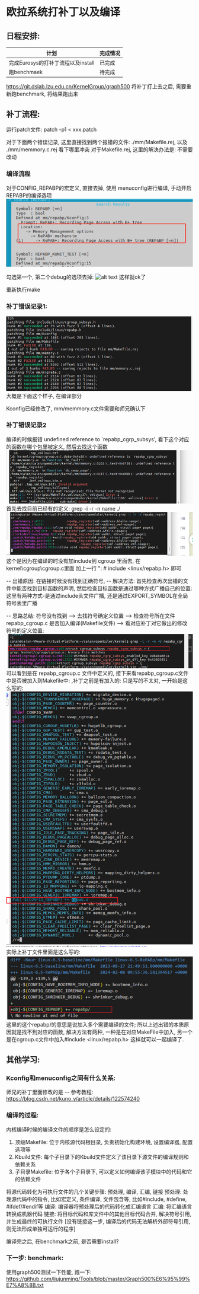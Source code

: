# 欧拉系统打补丁以及编译
## 日程安排:
| 计划 | 完成情况 |
| --- | --- |
| 完成Eurosys的打补丁流程以及install | 已完成 |
| 跑benchmaek | 待完成 |

https://git.dslab.lzu.edu.cn/KernelGroup/graph500 
将补丁打上去之后, 需要重新跑benchmark, 将结果跑出来


## 补丁流程:
运行patch文件:
patch -p1 < xxx.patch

对于下面两个错误记录, 这里直接找到两个报错的文件:
./mm/Makefile.rej, 以及 ./mm/memmory.c.rej 看下哪里冲突
对于Makefile.rej, 这里的解决办法是: 不需要改动


### 编译流程
对于CONFIG_REPABP的宏定义, 直接去掉, 
使用 menuconfig进行编译, 手动开启REPABP的编译选项
![alt text](eedfc570e0cc292c4c7bab111c749b1.png)

勾选第一个, 第二个debug的选项去掉:
![alt text](ac5de3b132926a38cf030b9669dc83f5.png)
这样就ok了

重新执行make

### 补丁错误记录1:
![alt text](image.png)
大概是下面这个样子, 在编译部分

Kconfig已经修改了, mm/memmory.c文件需要和师兄确认下

### 补丁错误记录2
编译的时候报错 undefined reference to `repabp_cgrp_subsys', 看下这个对应的函数在哪个包里被定义, 然后去找这个函数
![alt text](image-1.png)
首先去找目前已经有的定义: 
grep -i -r -n name ./
![alt text](image-2.png)
这个是因为在编译的时没有加include到 cgroup 里面去, 
在kernel\cgroup\cgroup.c里面 加上一行 ": # include <linux/repabp.h> 即可

-- 出错原因: 在链接时候没有找到正确符号, 
-- 解决方法: 首先检查再次出错的文件中能否找到目标函数的声明, 然后检查目标函数是通过哪种方式广播自己的位置: 这里有两种方式-是通过include头文件广播, 还是通过EXPORT_SYMBOL在全局符号表里广播

-- 思路总结: 
符号没有找到 --> 去找符号确定义位置 --> 检查符号所在文件repabp_cgroup.c 是否加入编译(Makefile文件) --> 看对应补丁对它做出的修改 
符号的定义位置:
![alt text](image-3.png)
可以看到是在 repabp_cgroup.c 文件中定义的, 接下来看repabp_cgroup.c文件中是否被加入到Makefile中:
,补丁之前是有加入的:
只是写的不太对, 
一开始是这么写的:
![alt text](74fde01bd5120b189eb01626e5d78eb.png)
实际上补丁文件里面是这么写的:
![alt text](cafc8a16129925fd3d8531659b89e75.png)
这里的这个repabp/的意思是说加入多个需要编译的文件;
所以上述出错的本质原因就是找不到对应的函数, 解决方法有两种, 一种是在对应MakeFile中加入, 另一个是在cgroup.c文件中加入#include <linux/repabp.h> 这样就可以一起编译了.


## 其他学习:
### Kconfig和menuconfig之间有什么关系:
师兄的补丁里面修改的是
 -- 参考教程: https://blog.csdn.net/kuno_y/article/details/122574240

### 编译的过程:
内核编译时候的编译文件的顺序是怎么设定的:
1. 顶级Makefile: 位于内核源代码根目录, 负责初始化构建环境, 设置编译器, 配置选项等
2. Kbuild文件: 每个子目录下的Kbuild文件定义了该目录下源文件的编译规则和依赖关系
3. 子目录Makefile: 位于各个子目录下, 可以定义如何编译该子模块中的代码和它的依赖文件


将源代码转化为可执行文件的几个关键步骤: 预处理, 编译, 汇编, 链接
预处理: 处理源代码中的指令, 比如宏定义, 条件编译, 文件包含等, 比如#include, #define, #ifdef/#endif等
编译: 编译器将预处理后的代码转化成汇编语言
汇编: 将汇编语言转换成机器代码
链接: 将目标代码和库文件中的其他目标代码合并, 解决符号引用, 并生成最终的可执行文件 [没有链接这一步, 编译后的代码无法解析外部符号引用, 则无法形成单独可运行的程序]

[链接这一步]: 可能会涉及到一些共享库之类的

编译完之后, 在benchmark之前, 是否需要install? 

### 下一步: benchmark:
 使用graph500测试一下性能, 跑一下: https://github.com/liujunming/Tools/blob/master/Graph500%E6%95%99%E7%A8%8B.txt

